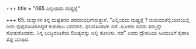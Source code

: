 +++
title = "065 ಎಲ್ಲಿಯದು ದುಷ್ಪ್ರಶ್ನೆ"

+++
65. ದುಶ್ಶಾಸನ ತನ್ನ ದುಷ್ಟತನದ ಪರಮಾವಧಿಗೇರುತ್ತಾನೆ. "ಎಲ್ಲಿಯದು ದುಷ್ಪ್ರಶ್ನೆ ? ಮರುಮಾತೆಲ್ಲಿಯದಯಿಲ್ಲಿ ನೀನು ಪುಷ್ಪವತಿಯಾಗಿದ್ದರೆ  ಕುರುರಾಜ ಭವನದಲಿ.  ಫಲವತಿಯಾಗು ನಡೆ .ಖೂಳರು ಐವರು ತಮ್ಮನ್ನೇ ಸೋತುಕೊಂಡರು. ನಿನ್ನ ಬುದ್ಧಿವಂತಿಕೆಯ ಔಚಿತ್ಯವನ್ನು ಅಲ್ಲಿ ತೋರಿಸು. ನಡೆ" ಎಂದು ದ್ರೌಪದಿಯ ಸಿರಿಮುಡಿಗೆ ಕೈಹಾಕಿ ತಪ್ಪು ಮಾಡಿದ.